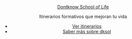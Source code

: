 <section id="primary-content" class="inner">
    <div class="container">
      <header id="header">
        <div class="row">
          <div class="span2">
            <a href="/"><div class="title hideText">Dontknow School of Life</div></a>
          </div>
          <hgroup>
            <div class="span7">
              <p class="subtitle">Itinerarios formativos que mejoran tu vida</p>
            </div>
          </hgroup>
          <div class="span3">
            <ul class="unstyled">
              <li>
                <a href="/" class="btn">Ver itinerarios</a>
              </li>
              <li>
                <a href="/que-es.html">Saber más sobre dksol</a>
              </li>
            </ul>
          </p>
        </div>
      </div>
    </header>
  </div>
</section>
